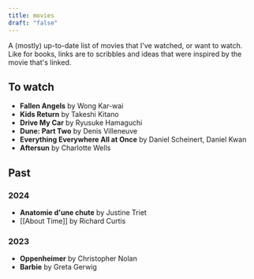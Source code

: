 ```yaml
---
title: movies
draft: "false"
---
```


A (mostly) up-to-date list of movies that I've watched, or want to watch. Like for books, links are to scribbles and ideas that were inspired by the movie that's linked.

## To watch

- **Fallen Angels** by Wong Kar-wai
- **Kids Return** by Takeshi Kitano
- **Drive My Car** by Ryusuke Hamaguchi
- **Dune: Part Two** by Denis Villeneuve
- **Everything Everywhere All at Once** by Daniel Scheinert, Daniel Kwan
- **Aftersun** by Charlotte Wells 

## Past

### 2024

- **Anatomie d'une chute** by Justine Triet
- [[About Time]] by Richard Curtis

### 2023

- **Oppenheimer** by Christopher Nolan
- **Barbie** by Greta Gerwig
